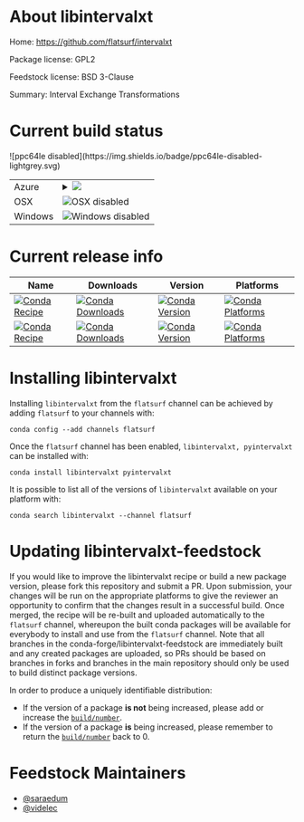 About libintervalxt
===================

Home: https://github.com/flatsurf/intervalxt

Package license: GPL2

Feedstock license: BSD 3-Clause

Summary: Interval Exchange Transformations



Current build status
====================


<table>
    
  <tr>
    <td>Azure</td>
    <td>
      <details>
        <summary>
          <a href="https://dev.azure.com/flatsurf/conda/_build/latest?definitionId=&branchName=master">
            <img src="https://dev.azure.com/flatsurf/conda/_apis/build/status/intervalxt-feedstock?branchName=master">
          </a>
        </summary>
        <table>
          <thead><tr><th>Variant</th><th>Status</th></tr></thead>
          <tbody><tr>
              <td>linux</td>
              <td>
                <a href="https://dev.azure.com/flatsurf/conda/_build/latest?definitionId=&branchName=master">
                  <img src="https://dev.azure.com/flatsurf/conda/_apis/build/status/intervalxt-feedstock?branchName=master&jobName=linux&configuration=linux_" alt="variant">
                </a>
              </td>
            </tr>
          </tbody>
        </table>
      </details>
    </td>
  </tr>
  <tr>
    <td>OSX</td>
    <td>
      <img src="https://img.shields.io/badge/OSX-disabled-lightgrey.svg" alt="OSX disabled">
    </td>
  </tr>
  <tr>
    <td>Windows</td>
    <td>
      <img src="https://img.shields.io/badge/Windows-disabled-lightgrey.svg" alt="Windows disabled">
    </td>
  </tr>
![ppc64le disabled](https://img.shields.io/badge/ppc64le-disabled-lightgrey.svg)
</table>

Current release info
====================

| Name | Downloads | Version | Platforms |
| --- | --- | --- | --- |
| [![Conda Recipe](https://img.shields.io/badge/recipe-libintervalxt-green.svg)](https://anaconda.org/flatsurf/libintervalxt) | [![Conda Downloads](https://img.shields.io/conda/dn/flatsurf/libintervalxt.svg)](https://anaconda.org/flatsurf/libintervalxt) | [![Conda Version](https://img.shields.io/conda/vn/flatsurf/libintervalxt.svg)](https://anaconda.org/flatsurf/libintervalxt) | [![Conda Platforms](https://img.shields.io/conda/pn/flatsurf/libintervalxt.svg)](https://anaconda.org/flatsurf/libintervalxt) |
| [![Conda Recipe](https://img.shields.io/badge/recipe-pyintervalxt-green.svg)](https://anaconda.org/flatsurf/pyintervalxt) | [![Conda Downloads](https://img.shields.io/conda/dn/flatsurf/pyintervalxt.svg)](https://anaconda.org/flatsurf/pyintervalxt) | [![Conda Version](https://img.shields.io/conda/vn/flatsurf/pyintervalxt.svg)](https://anaconda.org/flatsurf/pyintervalxt) | [![Conda Platforms](https://img.shields.io/conda/pn/flatsurf/pyintervalxt.svg)](https://anaconda.org/flatsurf/pyintervalxt) |

Installing libintervalxt
========================

Installing `libintervalxt` from the `flatsurf` channel can be achieved by adding `flatsurf` to your channels with:

```
conda config --add channels flatsurf
```

Once the `flatsurf` channel has been enabled, `libintervalxt, pyintervalxt` can be installed with:

```
conda install libintervalxt pyintervalxt
```

It is possible to list all of the versions of `libintervalxt` available on your platform with:

```
conda search libintervalxt --channel flatsurf
```




Updating libintervalxt-feedstock
================================

If you would like to improve the libintervalxt recipe or build a new
package version, please fork this repository and submit a PR. Upon submission,
your changes will be run on the appropriate platforms to give the reviewer an
opportunity to confirm that the changes result in a successful build. Once
merged, the recipe will be re-built and uploaded automatically to the
`flatsurf` channel, whereupon the built conda packages will be available for
everybody to install and use from the `flatsurf` channel.
Note that all branches in the conda-forge/libintervalxt-feedstock are
immediately built and any created packages are uploaded, so PRs should be based
on branches in forks and branches in the main repository should only be used to
build distinct package versions.

In order to produce a uniquely identifiable distribution:
 * If the version of a package **is not** being increased, please add or increase
   the [``build/number``](https://conda.io/docs/user-guide/tasks/build-packages/define-metadata.html#build-number-and-string).
 * If the version of a package **is** being increased, please remember to return
   the [``build/number``](https://conda.io/docs/user-guide/tasks/build-packages/define-metadata.html#build-number-and-string)
   back to 0.

Feedstock Maintainers
=====================

* [@saraedum](https://github.com/saraedum/)
* [@videlec](https://github.com/videlec/)


